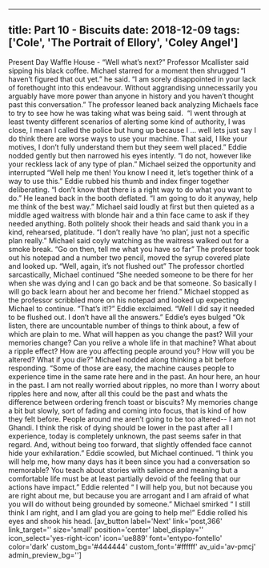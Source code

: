 
---
title: Part 10 - Biscuits
date: 2018-12-09
tags: ['Cole', 'The Portrait of Ellory', 'Coley Angel']
---

Present Day Waffle House - “Well what’s next?” Professor Mcallister said sipping his black coffee. Michael starred for a moment then shrugged “I haven’t figured that out yet.” he said. “I am sorely disappointed in your lack of forethought into this endeavour. Without aggrandising unnecessarily you arguably have more power than anyone in history and you haven’t thought past this conversation.” The professor leaned back analyzing Michaels face to try to see how he was taking what was being said.  “I went through at least twenty different scenarios of alerting some kind of authority, I was close, I mean I called the police but hung up because I … well lets just say I do think there are worse ways to use your machine. That said, I like your motives, I don’t fully understand them but they seem well placed.” Eddie nodded gently but then narrowed his eyes intently. “I do not, however like your reckless lack of any type of plan.” Michael seized the opportunity and interrupted “Well help me then! You know I need it, let’s together think of a way to use this.” Eddie rubbed his thumb and index finger together deliberating. “I don’t know that there is a right way to do what you want to do.” He leaned back in the booth deflated. “I am going to do it anyway, help me think of the best way.” Michael said loudly at first but then quieted as a middle aged waitress with blonde hair and a thin face came to ask if they needed anything. Both politely shook their heads and said thank you in a kind, rehearsed, platitude. “I don’t really have ‘no plan’, just not a specific plan really.” Michael said coyly watching as the waitress walked out for a smoke break. “Go on then, tell me what you have so far” The professor took out his notepad and a number two pencil, moved the syrup covered plate and looked up. “Well, again, it’s not flushed out” The professor chortled sarcastically, Michael continued “She needed someone to be there for her when she was dying and I can go back and be that someone. So basically I will go back learn about her and become her friend.” Michael stopped as the professor scribbled more on his notepad and looked up expecting Michael to continue. “That’s it!?” Eddie exclaimed. “Well I did say it needed to be flushed out. I don’t have all the answers.” Eddie’s eyes bulged “Ok listen, there are uncountable number of things to think about, a few of which are plain to me. What will happen as you change the past? Will your memories change? Can you relive a whole life in that machine? What about a ripple effect? How are you affecting people around you? How will you be altered? What if you die?” Michael nodded along thinking a bit before responding. “Some of those are easy, the machine causes people to experience time in the same rate here and in the past. An hour here, an hour in the past. I am not really worried about ripples, no more than I worry about ripples here and now, after all this could be the past and whats the difference between ordering french toast or biscuits? My memories change a bit but slowly, sort of fading and coming into focus, that is kind of how they felt before. People around me aren’t going to be too altered-- I am not Ghandi. I think the risk of dying should be lower in the past after all I experience, today is completely unknown, the past seems safer in that regard. And, without being too forward, that slightly offended face cannot hide your exhilaration.” Eddie scowled, but Michael continued. “I think you will help me, how many days has it been since you had a conversation so memorable? You teach about stories with salience and meaning but a comfortable life must be at least partially devoid of the feeling that our actions have impact.” Eddie relented “ I will help you, but not because you are right about me, but because you are arrogant and I am afraid of what you will do without being grounded by someone.” Michael smirked “ I still think I am right, and I am glad you are going to help me!” Eddie rolled his eyes and shook his head. [av_button label='Next' link='post,366' link_target='' size='small' position='center' label_display='' icon_select='yes-right-icon' icon='ue889' font='entypo-fontello' color='dark' custom_bg='#444444' custom_font='#ffffff' av_uid='av-pmcj' admin_preview_bg='']
